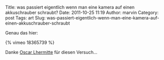 Title: was passiert eigentlich wenn man eine kamera auf einen akkuschrauber schraubt?
Date: 2011-10-25 11:19
Author: marvin
Category: post
Tags: art
Slug: was-passiert-eigentlich-wenn-man-eine-kamera-auf-einen-akkuschrauber-schraubt

Genau das hier:

{% vimeo 18365739 %}

Danke [Oscar Lhermitte](http://www.oscarlhermitte.com/) für diesen
Versuch...

